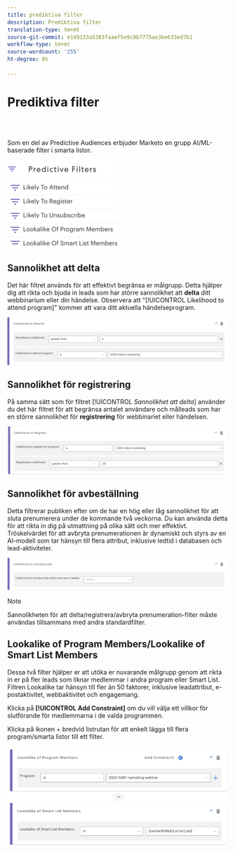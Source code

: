```yaml
---
title: prediktiva filter
description: Prediktiva filter
translation-type: tm+mt
source-git-commit: e149133a5383faaef5e9c9b7775ae36e633ed7b1
workflow-type: tm+mt
source-wordcount: '255'
ht-degree: 0%

---
```



# Prediktiva filter

<br> 

Som en del av Predictive Audiences erbjuder Marketo en grupp AI/ML-baserade filter i smarta listor.

![Bild ett](/help/sky/assets/predictive-audiences/predictive-filters/predictive-filters-1.png)

## Sannolikhet att delta

Det här filtret används för att effektivt begränsa er målgrupp. Detta hjälper dig att rikta och bjuda in leads som har större sannolikhet att **delta** ditt webbinarium eller din händelse. Observera att &quot;[!UICONTROL Likelihood to attend program]&quot; kommer att vara ditt aktuella händelseprogram.

![Bild två](/help/sky/assets/predictive-audiences/predictive-filters/predictive-filters-2.png)

## Sannolikhet för registrering

På samma sätt som för filtret [!UICONTROL _Sannolikhet att delta_] använder du det här filtret för att begränsa antalet användare och målleads som har en större sannolikhet för **registrering** för webbinariet eller händelsen.

![Bild tre](/help/sky/assets/predictive-audiences/predictive-filters/predictive-filters-3.png)

## Sannolikhet för avbeställning

Detta filtrerar publiken efter om de har en hög eller låg sannolikhet för att sluta prenumerera under de kommande två veckorna. Du kan använda detta för att rikta in dig på utmattning på olika sätt och mer effektivt. Tröskelvärdet för att avbryta prenumerationen är dynamiskt och styrs av en AI-modell som tar hänsyn till flera attribut, inklusive ledtid i databasen och lead-aktiviteter.

![Bild fyra](/help/sky/assets/predictive-audiences/predictive-filters/predictive-filters-4.png)

>[!NOTE]
>
>Sannolikheten för att delta/registrera/avbryta prenumeration-filter måste användas tillsammans med andra standardfilter.

## Lookalike of Program Members/Lookalike of Smart List Members

Dessa två filter hjälper er att utöka er nuvarande målgrupp genom att rikta in er på fler leads som liknar medlemmar i andra program eller Smart List. Filtren Lookalike tar hänsyn till fler än 50 faktorer, inklusive leadattribut, e-postaktivitet, webbaktivitet och engagemang.

Klicka på **[!UICONTROL Add Constraint]** om du vill välja ett villkor för slutförande för medlemmarna i de valda programmen.

Klicka på ikonen + bredvid listrutan för att enkelt lägga till flera program/smarta listor till ett filter.

![Bild fem](/help/sky/assets/predictive-audiences/predictive-filters/predictive-filters-5.png)

